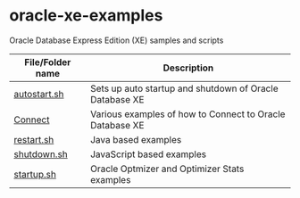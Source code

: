 # oracle-xe-examples
Oracle Database Express Edition (XE) samples and scripts

| File/Folder name  | Description |
| ------------- | ------------- |
| [autostart.sh](autostart.sh) | Sets up auto startup and shutdown of Oracle Database XE |
| [Connect](./Connect) | Various examples of how to Connect to Oracle Database XE |
| [restart.sh](restart.sh)  | Java based examples |
| [shutdown.sh](shutdown.sh) | JavaScript based examples |
| [startup.sh](startup.sh) | Oracle Optmizer and Optimizer Stats examples |

